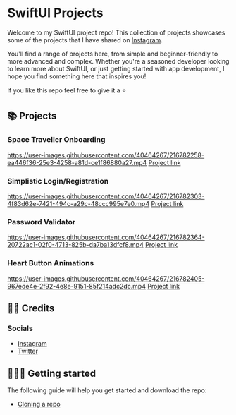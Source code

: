 # SwiftUI Projects

Welcome to my SwiftUI project repo! This collection of projects showcases some of the projects that I have shared on [Instagram](https://www.instagram.com/vikingskullapps).

You'll find a range of projects here, from simple and beginner-friendly to more advanced and complex. Whether you're a seasoned developer looking to learn more about SwiftUI, or just getting started with app development, I hope you find something here that inspires you!

If you like this repo feel free to give it a ⭐️

## 📚 Projects

### Space Traveller Onboarding 
https://user-images.githubusercontent.com/40464267/216782258-ea446f36-25e3-4258-a81d-ce1f86880a27.mp4
[Project link](https://github.com/clarkeben/SwiftUI-Projects/tree/main/Space%20Traveller%20Onboarding)

### Simplistic Login/Registration
https://user-images.githubusercontent.com/40464267/216782303-4f83d62e-7421-494c-a29c-48ccc995e7e0.mp4
[Project link](https://github.com/clarkeben/SwiftUI-Projects/tree/main/Login%20Screen%20UI)

### Password Validator
https://user-images.githubusercontent.com/40464267/216782364-20722ac1-02f0-4713-825b-da7ba13dfcf8.mp4
[Project link](https://github.com/clarkeben/SwiftUI-Projects/tree/main/Password%20Validator)

### Heart Button Animations
https://user-images.githubusercontent.com/40464267/216782405-967ede4e-2f92-4e8e-9151-85f214adc2dc.mp4
[Project link](https://github.com/clarkeben/SwiftUI-Projects/tree/main/Heart%20Buttons)

## 🙋‍♂️ Credits

### Socials
* [Instagram](https://www.instagram.com/vikingskullapps)
* [Twitter](https://www.instagram.com/vikingskullapps)

## 🏃🏽‍♀️ Getting started 
The following guide will help you get started and download the repo:
* [Cloning a repo](https://help.github.com/en/github/creating-cloning-and-archiving-repositories/cloning-a-repository)


